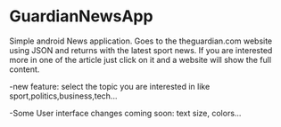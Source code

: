 # GuardianNewsApp
Simple android News application. 
Goes to the theguardian.com website using JSON and returns with the latest sport news. 
If you are interested more in one of the article just click on it and a website will show the full content.

  -new feature: select the topic you are interested in like sport,politics,business,tech...
  
  -Some User interface changes coming soon: text size, colors...

